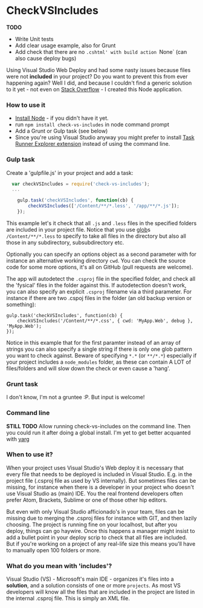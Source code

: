 ﻿CheckVSIncludes
===============

**TODO**

 - Write Unit tests
 - Add clear usage example, also for Grunt
 - Add check that there are no `.cshtml' with build action `None` (can also cause deploy bugs)

Using Visual Studio Web Deploy and had some nasty issues because files were not **included** in your project?
Do you want to prevent this from ever happening again? Well I did, and because I couldn't find a generic solution to it yet - not even on [Stack Overflow](http://stackoverflow.com/questions/7271471/how-do-i-find-files-that-are-missing-from-visual-studio-projects) - I created this Node application.

### How to use it
- [Install Node](https://nodejs.org) - if you didn't have it yet.
- run `npm install check-vs-includes` in node command prompt
- Add a Grunt or Gulp task (see below)
- Since you're using Visual Studio anyway you might prefer to install  [Task Runner Explorer extension](https://visualstudiogallery.msdn.microsoft.com/8e1b4368-4afb-467a-bc13-9650572db708) instead of using the command line.

### Gulp task
Create a 'gulpfile.js' in your project and add a task: 

```javascript
  var checkVSIncludes = require('check-vs-includes');
  ...

    gulp.task('checkVSIncludes', function(cb) {
        checkVSIncludes(['/Content/**/*.less', '/app/**/*.js']);
    });
```

This example let's it check that all `.js` and `.less` files in the specified folders are included in your project file. Notice that you use [glob](https://github.com/isaacs/node-glob)s `/Content/**/*.less` to specify to take all files in the directory but also all those in any subdirectory, subsubdirectory etc.

Optionally you can specify an options object as a second parameter with for instance an alternative working directory `cwd`. You can check the source code for some more options, it's all on GitHub (pull requests are welcome).

The app will autodetect the `.csproj` file in the specified folder, and check all the 'fysical' files in the folder against this. If autodetection doesn't work, you can also specify an explicit `.csproj` filename via a third parameter. For instance if there are two .cspoj files in the folder (an old backup version or something):

    gulp.task('checkVSIncludes', function(cb) {
        checkVSIncludes('/Content/**/*.css', { cwd: 'MyApp.Web', debug }, 'MyApp.Web');
    });

Notice in this example that for the first paramter instead of an array of strings you can also specify a single string if there is only one glob pattern you want to check against. Beware of specifying `*.*` (or `**/*.*`) especially if your project includes a `node_modules` folder, as these can contain A LOT of files/folders and will slow down the check or even cause a 'hang'.

### Grunt task
I don't know, I'm not a gruntee :P. But input is welcome!

### Command line
**STILL TODO** Allow running check-vs-includes on the command line.
Then you could run it after doing a global install.
I'm yet to get better acquanted with [yarg](https://www.npmjs.com/package/yargs)

### When to use it?
When your project uses Visual Studio's Web deploy it is necessary that every file that needs to be deployed is included in Visual Studio. E.g. in the project file (.csproj file as used by VS internally). But sometimes files can be missing, for instance when there is a developer in your project who doesn't use Visual Studio as (main) IDE. You the real frontend developers often prefer Atom, Brackets, Sublime or one of those other hip editors.

But even with only Visual Studio afficionado's in your team, files can be missing due to merging the .csproj files for instance with GIT, and then lazily choosing. The project is running fine on your localhost, but after you deploy, things can go haywire. Once this happens a manager might insist to add a bullet point in your deploy scrip to check that all files are included. But if you're working on a project of any real-life size this means you'll have to manually open 100 folders or more.

### What do you mean with 'includes'?
Visual Studio (VS) - Microsoft's main IDE - organizes it's files into a **solution**, and a solution consists of one or more `projects`. As most VS developers will know all the files that are included in the project are listed in the internal .csproj file. This is simply an XML file.

